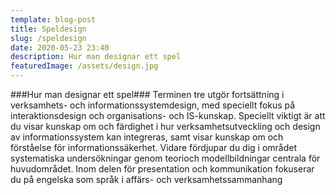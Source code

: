 ```yaml
---
template: blog-post
title: Speldesign
slug: /speldesign
date: 2020-05-23 23:40
description: Hur man designar ett spel
featuredImage: /assets/design.jpg
---
```


###Hur man designar ett spel###
Terminen tre utgör fortsättning i verksamhets- och informationssystemdesign, med
speciellt fokus på interaktionsdesign och organisations- och IS-kunskap. Speciellt viktigt
är att du visar kunskap om och färdighet i hur verksamhetsutveckling och design av informationssystem kan integreras, samt visar kunskap om och förståelse för informationssäkerhet. Vidare fördjupar du dig i området systematiska undersökningar genom teorioch modellbildningar centrala för huvudområdet. Inom delen för presentation och kommunikation fokuserar du på engelska som språk i affärs- och verksamhetssammanhang
